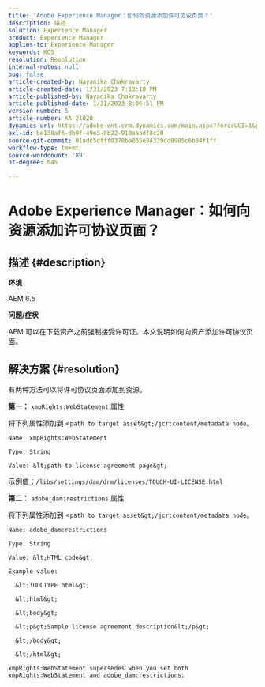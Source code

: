 ```yaml
---
title: 'Adobe Experience Manager：如何向资源添加许可协议页面？'
description: 描述
solution: Experience Manager
product: Experience Manager
applies-to: Experience Manager
keywords: KCS
resolution: Resolution
internal-notes: null
bug: false
article-created-by: Nayanika Chakravarty
article-created-date: 1/31/2023 7:13:10 PM
article-published-by: Nayanika Chakravarty
article-published-date: 1/31/2023 8:06:51 PM
version-number: 5
article-number: KA-21020
dynamics-url: https://adobe-ent.crm.dynamics.com/main.aspx?forceUCI=1&pagetype=entityrecord&etn=knowledgearticle&id=dc6fd048-9ba1-ed11-aad1-6045bd0063aa
exl-id: be138af6-db9f-49e3-8b22-910aaadf8c20
source-git-commit: 01adc5dfff0378ba865e84339dd0985c6b34f1ff
workflow-type: tm+mt
source-wordcount: '89'
ht-degree: 64%

---
```


# Adobe Experience Manager：如何向资源添加许可协议页面？

## 描述 {#description}


<b>环境</b>

AEM 6.5

<b>问题/症状</b>

AEM 可以在下载资产之前强制接受许可证。本文说明如何向资产添加许可协议页面。


## 解决方案 {#resolution}


有两种方法可以将许可协议页面添加到资源。

<b>第一：</b> `xmpRights:WebStatement` 属性

将下列属性添加到 &lt;`path to target asset&gt;/jcr:content/metadata node`。


```
Name: xmpRights:WebStatement

Type: String

Value: &lt;path to license agreement page&gt;
```


示例值：`/libs/settings/dam/drm/licenses/TOUCH-UI-LICENSE.html`

<b>第二：</b> `adobe_dam:restrictions` 属性

将下列属性添加到 &lt;`path to target asset&gt;/jcr:content/metadata node`。


```
Name: adobe_dam:restrictions

Type: String

Value: &lt;HTML code&gt;
```



```
Example value:

  &lt;!DOCTYPE html&gt;

  &lt;html&gt;

  &lt;body&gt;

  &lt;p&gt;Sample license agreement description&lt;/p&gt;

  &lt;/body&gt;

  &lt;/html&gt; 

xmpRights:WebStatement supersedes when you set both xmpRights:WebStatement and adobe_dam:restrictions.
```
